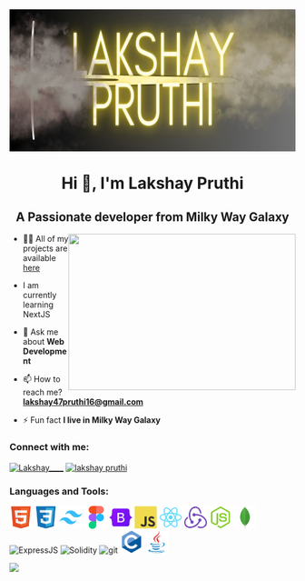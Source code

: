 <img src ="https://raw.githubusercontent.com/Lakshay-Pruthi/Lakshay-Pruthi/main/Github-Background.jpg" width="2500" height ="250" align="center">

<h1 align="center">Hi 👋, I'm Lakshay Pruthi</h1>
<h2 align="center">A Passionate developer from Milky Way Galaxy</h2>

<img src="https://camo.githubusercontent.com/8bf6f6d78abc81fcf9c49f10649423e73ea44bc248e83aaae8759d401c829a84/68747470733a2f2f70687973696373677572756b756c2e66696c65732e776f726470726573732e636f6d2f323031392f30322f6368617261637465722d312e676966" width ="400" height ="275" align="right"> 

- 👨‍💻 All of my projects are available [here](https://lakshay-pruthi.github.io/Portfolio-Website/)
  
- I am currently learning NextJS
  
- 💬 Ask me about **Web Development**

- 📫 How to reach me? **lakshay47pruthi16@gmail.com**

- ⚡ Fun fact **I live in Milky Way Galaxy**

<h3 align="left">Connect with me:</h3>
<p align="left">
<a href="https://twitter.com/Lakshay____" target="_blank"><img align="center" src="https://raw.githubusercontent.com/rahuldkjain/github-profile-readme-generator/master/src/images/icons/Social/twitter.svg" alt="Lakshay____" height="30" width="40" /></a>
<a href="https://www.linkedin.com/in/lakshay-pruthi-8b0531214" target="_blank"><img align="center" src="https://raw.githubusercontent.com/rahuldkjain/github-profile-readme-generator/master/src/images/icons/Social/linked-in-alt.svg" alt="lakshay pruthi" height="30" width="40" /></a>
</p>

<h3 align="left">Languages and Tools:</h3>
<p align="left"> 
  <img src="https://raw.githubusercontent.com/devicons/devicon/master/icons/html5/html5-original.svg" alt="html5" width="40" height="40"/>     
  <img src="https://raw.githubusercontent.com/devicons/devicon/master/icons/css3/css3-original.svg" alt="css3" width="40" height="40"/> 
  <img src="https://raw.githubusercontent.com/devicons/devicon/master/icons/tailwindcss/tailwindcss-plain.svg" alt="tailwind" width="40" height="40"/>
  <img src="https://raw.githubusercontent.com/devicons/devicon/master/icons/figma/figma-original.svg" alt="Figma" width="40" height="40" "/>
  <img src="https://raw.githubusercontent.com/devicons/devicon/master/icons/bootstrap/bootstrap-original.svg" alt="bootstrap" width="40" height="40"/> 
  <img src="https://raw.githubusercontent.com/devicons/devicon/master/icons/javascript/javascript-original.svg" alt="JavaScript" width="40" height="40"/>
  <img src="https://raw.githubusercontent.com/devicons/devicon/master/icons/react/react-original.svg" height="40" width="40" />
  <img src="https://raw.githubusercontent.com/devicons/devicon/master/icons/redux/redux-original.svg" height="40" width="40" />
  <img src="https://raw.githubusercontent.com/devicons/devicon/master/icons/nodejs/nodejs-original.svg" alt="nodejs" width="40" height="40"/>
  <img src="https://raw.githubusercontent.com/devicons/devicon/master/icons/mongodb/mongodb-original.svg" alt="mongoDB" width="40" height="40"/>
  <img src="https://encrypted-tbn0.gstatic.com/images?q=tbn:ANd9GcQLA972a1NXwGHTIpgjxpRdu1DD5te1evggDgjNvM_FcbtGxaPYrHbV27RNzJSA_ZhrY28&usqp=CAU" alt="ExpressJS" width="40" height="40" />
  <img src="https://intellipaat.com/mediaFiles/2019/02/Solidity-Logo.jpg" alt="Solidity" width="40" height="40" />
   
 <img  src="https://www.vectorlogo.zone/logos/git-scm/git-scm-icon.svg" alt="git" width="40" height="40"/> 
 <img src="https://raw.githubusercontent.com/devicons/devicon/master/icons/c/c-original.svg" alt="c" width="40" height="40"/> 
 <img src="https://raw.githubusercontent.com/devicons/devicon/master/icons/java/java-original.svg" alt="java" width="40" height="40"/>
</p>
 <img src="https://www.holopin.io/api/user/board?user=lakshay" >

